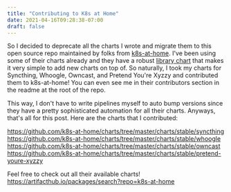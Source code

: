 ```yaml
---
title: "Contributing to K8s at Home"
date: 2021-04-16T09:28:38-07:00
draft: false
---
```


So I decided to deprecate all the charts I wrote and migrate them to this open source repo maintained by folks from [k8s-at-home](https://github.com/k8s-at-home/charts). I've been using some of their charts already and they have a robust [library chart](https://github.com/k8s-at-home/library-charts/tree/main/charts/stable/common) that makes it very simple to add new charts on top of. So naturally, I took my charts for Syncthing, Whoogle, Owncast, and Pretend You're Xyzzy and contributed them to k8s-at-home! You can even see me in their contributors section in the readme at the root of the repo.

This way, I don't have to write pipelines myself to auto bump versions since they have a pretty sophisticated automation for all their charts. Anyways, that's all for this post. Here are the charts that I contributed:

https://github.com/k8s-at-home/charts/tree/master/charts/stable/syncthing
https://github.com/k8s-at-home/charts/tree/master/charts/stable/whoogle
https://github.com/k8s-at-home/charts/tree/master/charts/stable/owncast
https://github.com/k8s-at-home/charts/tree/master/charts/stable/pretend-youre-xyzzy

Feel free to check out all their available charts!
https://artifacthub.io/packages/search?repo=k8s-at-home
